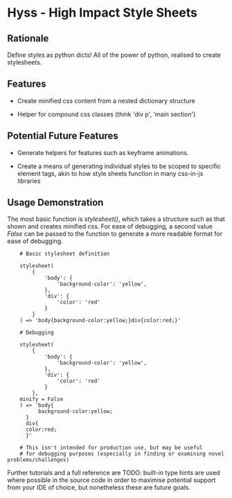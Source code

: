 # Hyss - High Impact Style Sheets

## Rationale

Define styles as python dicts! All of the power of python, realised to create stylesheets.

## Features

- Create minified css content from a nested dictionary structure

- Helper for compound css classes (think 'div p', 'main section')  


## Potential Future Features

- Generate helpers for features such as keyframe animations.

- Create a means of generating individual styles to be scoped to specific element tags, akin to
how style sheets function in many css-in-js libraries

## Usage Demonstration

The most basic function is _stylesheet()_, which takes a structure such as that shown and creates minified css.
For ease of debugging, a second value _False_ can be
passed to the function to generate a more readable format for ease of debugging. 

```
    # Basic stylesheet definition  

    stylesheet(
        {
            'body': {
                'background-color': 'yellow',
            }, 
            'div': {
                'color': 'red'
            }
        }
    ) => 'body{background-color:yellow;}div{color:red;}'

    # Debugging
    
    stylesheet(
        {
            'body': {
                'background-color': 'yellow',
            }, 
            'div': {
                'color': 'red'
            }
        },
	minify = False
    ) => 'body{
    	  background-color:yellow;
	  }
	  div{
	  color:red;
	  }'

    # This isn't intended for production use, but may be useful
    # for debugging purposes (especially in finding or examining novel problems/challenges)
```

Further tutorials and a full reference are TODO: built-in type hints are used where possible in the source code
in order to maximise potential support from your IDE of choice, but nonetheless these are future goals. 
